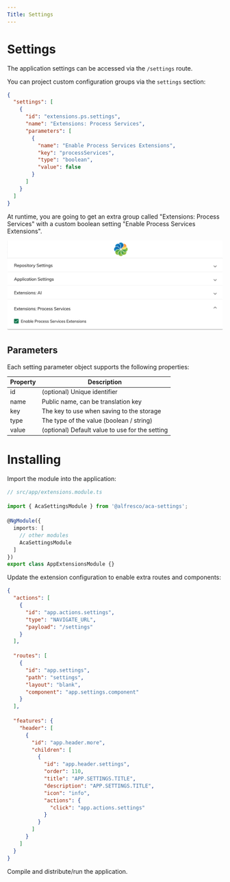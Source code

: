 ```yaml
---
Title: Settings
---
```


# Settings

The application settings can be accessed via the `/settings` route.

You can project custom configuration groups via the `settings` section:

```json
{
  "settings": [
    {
      "id": "extensions.ps.settings",
      "name": "Extensions: Process Services",
      "parameters": [
        {
          "name": "Enable Process Services Extensions",
          "key": "processServices",
          "type": "boolean",
          "value": false
        }
      ]
    }
  ]
}
```

At runtime, you are going to get an extra group called "Extensions: Process Services"
with a custom boolean setting "Enable Process Services Extensions".

![Custom settings group](assets/aca-settings-custom-group.png)

## Parameters

Each setting parameter object supports the following properties:

| Property | Description                                     |
| -------- | ----------------------------------------------- |
| id       | (optional) Unique identifier                    |
| name     | Public name, can be translation key             |
| key      | The key to use when saving to the storage       |
| type     | The type of the value (boolean / string)        |
| value    | (optional) Default value to use for the setting |

# Installing

Import the module into the application:

```ts
// src/app/extensions.module.ts

import { AcaSettingsModule } from '@alfresco/aca-settings';

@NgModule({
  imports: [
    // other modules
    AcaSettingsModule
  ]
})
export class AppExtensionsModule {}
```

Update the extension configuration to enable extra routes and components:

```json
{
  "actions": [
    {
      "id": "app.actions.settings",
      "type": "NAVIGATE_URL",
      "payload": "/settings"
    }
  ],

  "routes": [
    {
      "id": "app.settings",
      "path": "settings",
      "layout": "blank",
      "component": "app.settings.component"
    }
  ],

  "features": {
    "header": [
      {
        "id": "app.header.more",
        "children": [
          {
            "id": "app.header.settings",
            "order": 110,
            "title": "APP.SETTINGS.TITLE",
            "description": "APP.SETTINGS.TITLE",
            "icon": "info",
            "actions": {
              "click": "app.actions.settings"
            }
          }
        ]
      }
    ]
  }
}
```

Compile and distribute/run the application.
